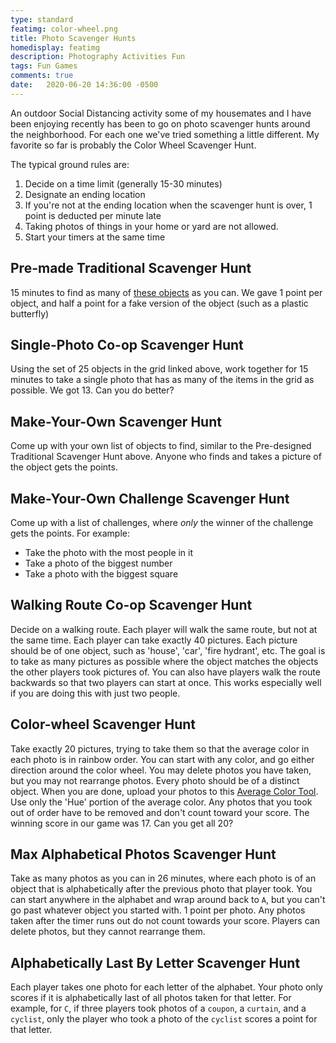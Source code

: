 ```yaml
---
type: standard
featimg: color-wheel.png
title: Photo Scavenger Hunts
homedisplay: featimg
description: Photography Activities Fun
tags: Fun Games
comments: true
date:   2020-06-20 14:36:00 -0500
---
```

An outdoor Social Distancing activity some of my housemates and I have been enjoying recently has been to go on photo scavenger hunts around the neighborhood.  For each one we've tried something a little different. My favorite so far is probably the Color Wheel Scavenger Hunt.

The typical ground rules are:

1. Decide on a time limit (generally 15-30 minutes)
2. Designate an ending location
3. If you're not at the ending location when the scavenger hunt is over, 1 point is deducted per minute late
4. Taking photos of things in your home or yard are not allowed.
5. Start your timers at the same time

## Pre-made Traditional Scavenger Hunt
15 minutes to find as many of [these objects](https://i.etsystatic.com/5913070/r/il/2cbeb3/2010610863/il_570xN.2010610863_n9ix.jpg) as you can.  We gave 1 point per object, and half a point for a fake version of the object (such as a plastic butterfly)


## Single-Photo Co-op Scavenger Hunt
Using the set of 25 objects in the grid linked above, work together for 15 minutes to take a single photo that has as many of the items in the grid as possible. We got 13.  Can you do better?

## Make-Your-Own Scavenger Hunt
Come up with your own list of objects to find, similar to the Pre-designed Traditional Scavenger Hunt above. Anyone who finds and takes a picture of the object gets the points.

## Make-Your-Own Challenge Scavenger Hunt
Come up with a list of challenges, where *only* the winner of the challenge gets the points.  For example:

- Take the photo with the most people in it
- Take a photo of the biggest number
- Take a photo with the biggest square

## Walking Route Co-op Scavenger Hunt
Decide on a walking route.  Each player will walk the same route, but not at the same time.  Each player can take exactly 40 pictures.  Each picture should be of one object, such as 'house', 'car', 'fire hydrant', etc.  The goal is to take as many pictures as possible where the object matches the objects the other players took pictures of.  You can also have players walk the route backwards so that two players can start at once.   This works especially well if you are doing this with just two people.

## Color-wheel Scavenger Hunt
Take exactly 20 pictures, trying to take them so that the average color in each photo is in rainbow order.  You can start with any color, and go either direction around the color wheel.  You may delete photos you have taken, but you may not rearrange photos.  Every photo should be of a distinct object. When you are done, upload your photos to this [Average Color Tool](https://matkl.github.io/average-color/).  Use only the 'Hue' portion of the average color.  Any photos that you took out of order have to be removed and don't count toward your score.  The winning score in our game was 17. Can you get all 20?

## Max Alphabetical Photos Scavenger Hunt
Take as many photos as you can in 26 minutes, where each photo is of an object that is alphabetically after the previous photo that player took.  You can start anywhere in the alphabet and wrap around back to `A`, but you can't go past whatever object you started with.  1 point per photo.  Any photos taken after the timer runs out do not count towards your score.  Players can delete photos, but they cannot rearrange them.

## Alphabetically Last By Letter Scavenger Hunt
Each player takes one photo for each letter of the alphabet.  Your photo only scores if it is alphabetically last of all photos taken for that letter.  For example, for `C`, if three players took photos of a `coupon`, a `curtain`, and a `cyclist`, only the player who took a photo of the `cyclist` scores a point for that letter.